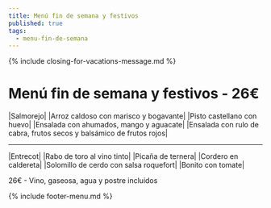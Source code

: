 ```yaml
---
title: Menú fin de semana y festivos
published: true
tags:
  - menu-fin-de-semana
---
```


{% include closing-for-vacations-message.md %}

# Menú fin de semana y festivos - 26€

|Salmorejo|
|Arroz caldoso con marisco y bogavante|
|Pisto castellano con huevo|
|Ensalada con ahumados, mango y aguacate|
|Ensalada con rulo de cabra, frutos secos y balsámico de frutos rojos|

------

|Entrecot|
|Rabo de toro al vino tinto|
|Picaña de ternera|
|Cordero en caldereta|
|Solomillo de cerdo con salsa roquefort|
|Bonito con tomate|

<!-- |Cordero asado|eligiendo este segundo plato se añade 10€ al menú, en total 36€| -->

26€ - Vino, gaseosa, agua y postre incluidos

{% include footer-menu.md %}
